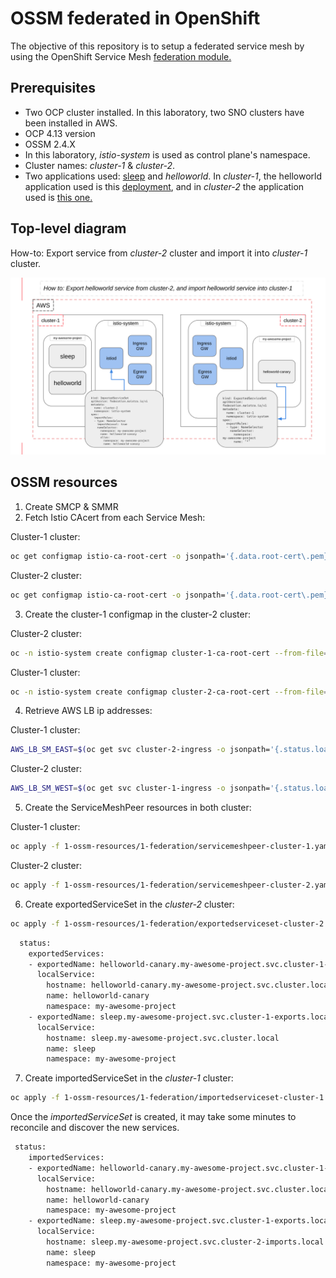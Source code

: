 # OSSM federated in OpenShift

The objective of this repository is to setup a federated service mesh by using the OpenShift Service Mesh [federation module.](https://docs.openshift.com/container-platform/4.13/service_mesh/v2x/ossm-federation.html)

## Prerequisites
- Two OCP cluster installed. In this laboratory, two SNO clusters have been installed in AWS.
- OCP 4.13 version
- OSSM 2.4.X
- In this laboratory, _istio-system_ is used as control plane's namespace.
- Cluster names: _cluster-1_ & _cluster-2_.
- Two applications used: [sleep](./3-rbac/deploy.yaml) and _helloworld_. In _cluster-1_, the helloworld application used is this [deployment](./2-ossm-apps/cluster-1/deploy-helloworld.yaml), and in _cluster-2_ the application used is [this one.](./2-ossm-apps/cluster-2/deploy-helloworld.yaml)

## Top-level diagram
How-to: Export service from _cluster-2_ cluster and import it into _cluster-1_ cluster.

<img src=./0-images/exportandimport.png width=700>


## OSSM resources

1. Create SMCP & SMMR
2. Fetch Istio CAcert from each Service Mesh:

Cluster-1 cluster:
```bash
oc get configmap istio-ca-root-cert -o jsonpath='{.data.root-cert\.pem}' > 1-ossm-resources/1-federation/remote-cluster-1-mesh-cert.pem
```

Cluster-2 cluster:
```bash
oc get configmap istio-ca-root-cert -o jsonpath='{.data.root-cert\.pem}' > 1-ossm-resources/1-federation/remote-cluster-2-mesh-cert.pem
```

3. Create the cluster-1 configmap in the cluster-2 cluster:

Cluster-2 cluster:
```bash
oc -n istio-system create configmap cluster-1-ca-root-cert --from-file=root-cert.pem=./1-ossm-resources/1-federation/remote-cluster-1-mesh-cert.pem
```

Cluster-1 cluster:
```bash
oc -n istio-system create configmap cluster-2-ca-root-cert --from-file=root-cert.pem=./1-ossm-resources/1-federation/remote-cluster-2-mesh-cert.pem
```

4. Retrieve AWS LB ip addresses:

Cluster-1 cluster:
```bash
AWS_LB_SM_EAST=$(oc get svc cluster-2-ingress -o jsonpath='{.status.loadBalancer.ingress[0].hostname}' -n istio-system)
```

Cluster-2 cluster:
```bash
AWS_LB_SM_WEST=$(oc get svc cluster-1-ingress -o jsonpath='{.status.loadBalancer.ingress[0].hostname}' -n istio-system)
```

5. Create the ServiceMeshPeer resources in both cluster:

Cluster-1 cluster:
```bash
oc apply -f 1-ossm-resources/1-federation/servicemeshpeer-cluster-1.yaml
```

Cluster-2 cluster:
```bash
oc apply -f 1-ossm-resources/1-federation/servicemeshpeer-cluster-2.yaml
```

6. Create exportedServiceSet in the _cluster-2_ cluster:

```bash
oc apply -f 1-ossm-resources/1-federation/exportedserviceset-cluster-2.yaml
```

```bash
  status:
    exportedServices:
    - exportedName: helloworld-canary.my-awesome-project.svc.cluster-1-exports.local
      localService:
        hostname: helloworld-canary.my-awesome-project.svc.cluster.local
        name: helloworld-canary
        namespace: my-awesome-project
    - exportedName: sleep.my-awesome-project.svc.cluster-1-exports.local
      localService:
        hostname: sleep.my-awesome-project.svc.cluster.local
        name: sleep
        namespace: my-awesome-project
```

7. Create importedServiceSet in the _cluster-1_ cluster:

```bash
oc apply -f 1-ossm-resources/1-federation/importedserviceset-cluster-1.yaml
```

Once the _importedServiceSet_ is created, it may take some minutes to reconcile and discover the new services.

```bash
 status:
    importedServices:
    - exportedName: helloworld-canary.my-awesome-project.svc.cluster-1-exports.local
      localService:
        hostname: helloworld-canary.my-awesome-project.svc.cluster.local
        name: helloworld-canary
        namespace: my-awesome-project
    - exportedName: sleep.my-awesome-project.svc.cluster-1-exports.local
      localService:
        hostname: sleep.my-awesome-project.svc.cluster-2-imports.local
        name: sleep
        namespace: my-awesome-project
```